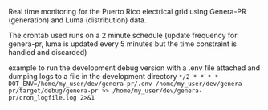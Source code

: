 Real time monitoring for the Puerto Rico electrical grid using Genera-PR (generation) and Luma (distribution) data.

The crontab used runs on a 2 minute schedule (update frequency for genera-pr, luma is updated every 5 minutes but the time constraint is handled and discarded)

example to run the development debug version with a .env file attached and dumping logs to a file in the development directory
`*/2 * * * * DOT_ENV=/home/my_user/dev/genera-pr/.env /home/my_user/dev/genera-pr/target/debug/genera-pr >> /home/my_user/dev/genera-pr/cron_logfile.log 2>&1`